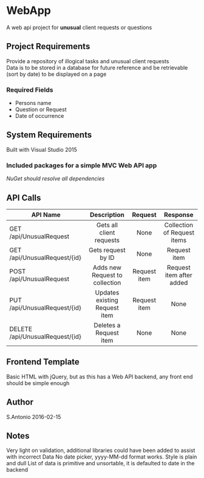 ﻿# WebApp
A web api project for **unusual** client requests or questions

## Project Requirements
Provide a repository of illogical tasks and unusual client requests  
Data is to be stored in a database for future reference and be retrievable (sort by date) to be displayed on a page

### Required Fields
* Persons name
* Question or Request
* Date of occurrence

## System Requirements
Built with Visual Studio 2015

### Included packages for a simple MVC Web API app
*NuGet should resolve all dependencies*

## API Calls
| API Name                       | Description                    | Request      | Response                    |
| ------------------------------ |:------------------------------:|:------------:|:---------------------------:|
|GET /api/UnusualRequest         | Gets all client requests       | None         | Collection of Request items |
|GET /api/UnusualRequest/{id}    | Gets request by ID             | None         | Request item                |
|POST /api/UnusualRequest        | Adds new Request to collection | Request item | Request item after added    |
|PUT /api/UnusualRequest/{id}    | Updates existing Request item  | Request item | None                        |
|DELETE /api/UnusualRequest/{id} | Deletes a Request item         | None         | None                        |

## Frontend Template
Basic HTML with jQuery, but as this has a Web API backend, any front end should be simple enough

## Author
S.Antonio 2016-02-15

## Notes
Very light on validation, additional libraries could have been added to assist with incorrect Data
No date picker, yyyy-MM-dd format works.
Style is plain and dull
List of data is primitive and unsortable, it is defaulted to date in the backend